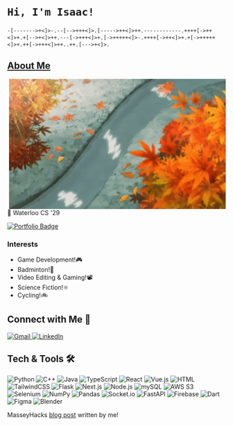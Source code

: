 # __```Hi, I'm Isaac!```__
```brainfuck
-[------->+<]>-.--[-->+++<]>.[----->++<]>++.------------.++++[->++<]>+.+[-->+<]>++.---[->+++<]>+.[->+++++<]>-.++++[->++<]>+.+[->+++++<]>+.++[->+++<]>++..++.[--->+<]>.
```

## [About Me](https://github.com/IsaacJ60)

<img margin="20" align="right" width="500" height="300" src="anime-leaves.gif">

🔭 Waterloo CS '29

<a href="https://isaacjiang.ca" target="_blank">
    <img src="https://img.shields.io/badge/Portfolio-isaacjiang.ca-informational?style=flat&logo=google-chrome&logoColor=white&color=orange" alt="Portfolio Badge"/>
  </a>

### Interests
- Game Development!🎮
- Badminton!🏸
- Video Editing & Gaming!📽️
- Science Fiction!⚛️
- Cycling!🚲

## Connect with Me 🤝

<p>
  <a href="mailto:isaac.jiang66@gmail.com" target="_blank">
    <img alt="Gmail" src="https://img.shields.io/badge/Gmail-D14836?style=for-the-badge&logo=gmail&logoColor=white" />
  </a>
  <a href="https://linkedin.com/in/isaac6" target="_blank">
    <img alt="LinkedIn" src="https://img.shields.io/badge/LinkedIn-0077B5?style=for-the-badge&logo=linkedin&logoColor=white" />
  </a>
</p> 


## Tech & Tools 🛠

<p>
  <!-- Python -->
  <img alt="Python" src="https://img.shields.io/badge/Python-3776AB?style=for-the-badge&logo=python&logoColor=white" />
  <!-- C++ -->
  <img alt="C++" src="https://img.shields.io/badge/C%2B%2B-00599C?style=for-the-badge&logo=cplusplus&logoColor=white" />
  <!-- Java -->
  <img alt="Java" src="https://img.shields.io/badge/Java-00599C?style=for-the-badge&logo=cplusplus&logoColor=white" />
  <!-- TypeScript -->
  <img alt="TypeScript" src="https://img.shields.io/badge/TypeScript-007ACC?style=for-the-badge&logo=typescript&logoColor=white" />
  <!-- React -->
  <img alt="React" src="https://img.shields.io/badge/React-20232A?style=for-the-badge&logo=react&logoColor=61DAFB" />
  <!-- Vue.js -->
  <img alt="Vue.js" src="https://img.shields.io/badge/Vue.js-35495E?style=for-the-badge&logo=vuedotjs&logoColor=4FC08D" />
  <!-- HTML -->
  <img alt="HTML" src="https://img.shields.io/badge/html-grey?style=for-the-badge&logo=html5" />
  <!-- TailwindCSS -->
  <img alt="TailwindCSS" src="https://img.shields.io/badge/Tailwind_CSS-grey?style=for-the-badge&logo=tailwind-css&logoColor=38B2AC" />
  <!-- Flask -->
  <img alt="Flask" src="https://img.shields.io/badge/Flask-000000?style=for-the-badge&logo=Flask&logoColor=white" />
  <!-- Next.js -->
  <img alt="Next.js" src="https://img.shields.io/badge/next.js-000000?style=for-the-badge&logo=nextdotjs&logoColor=white" />
  <!-- Node.js -->
  <img alt="Node.js" src="https://img.shields.io/badge/Node.js-339933?style=for-the-badge&logo=node-dot-js&logoColor=white" />
  <!-- mySQL -->
  <img alt="mySQL" src="https://img.shields.io/badge/MySQL-4479A1?style=for-the-badge&logo=mysql&logoColor=white" />
  <!-- AWS S3 -->
  <img alt="AWS S3" src="https://img.shields.io/badge/AWS_S3-569A31?logo=amazons3&logoColor=fff&style=for-the-badge" />
  <!-- Selenium -->
  <img alt="Selenium" src="https://img.shields.io/badge/-selenium-CB02A?style=for-the-badge&logo=selenium&logoColor=white" />
  <!-- NumPy -->
  <img alt="NumPy" src="https://img.shields.io/badge/Numpy-777BB4?style=for-the-badge&logo=numpy&logoColor=white" />
  <!-- Pandas -->
  <img alt="Pandas" src="https://img.shields.io/badge/pandas-blue?style=for-the-badge&logo=pandas" />
  <!-- Socket.io -->
  <img alt="Socket.io" src="https://img.shields.io/badge/socket.io-green?style=for-the-badge&logo=socket.io" />
  <!-- FastAPI -->
  <img alt="FastAPI" src="https://img.shields.io/badge/FastAPI-005571?style=for-the-badge&logo=fastapi" />
  <!-- Firebase -->
  <img alt="Firebase" src="https://img.shields.io/badge/firebase-ffca28?style=for-the-badge&logo=firebase&logoColor=black" />
  <!-- Dart -->
  <img alt="Dart" src="https://img.shields.io/badge/dart-blue?style=for-the-badge&logo=dart" />
  <!-- Figma -->
  <img alt="Figma" src="https://img.shields.io/badge/Figma-F24E1E?style=for-the-badge&logo=figma&logoColor=white" />
  <!-- Blender -->
  <img alt="Blender" src="https://img.shields.io/badge/Blender-F5792A?style=for-the-badge&logo=blender&logoColor=white" />
</p>

MasseyHacks [blog post](https://www.inspiritai.com/blogs/ai-student-blog/masseyhacks#:~:text=MasseyHacks%20is%20a%20hackathon%20event,its%20welcoming%20and%20inclusive%20environment) written by me!

<!---
IsaacJ60/IsaacJ60 is a ✨ special ✨ repository because its `README.md` (this file) appears on your GitHub profile.
You can click the Preview link to take a look at your changes.
--->

